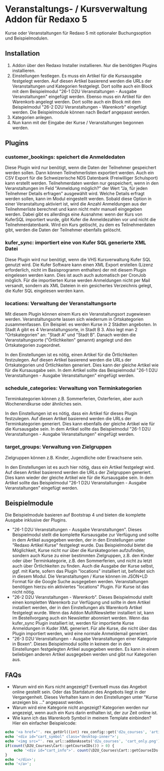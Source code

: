 # Veranstaltungs- / Kursverwaltung Addon für Redaxo 5

Kurse oder Veranstaltungen für Redaxo 5 mit optionaler Buchungsoption und Beispielmodulen.

## Installation

1. Addon über den Redaxo Installer installieren. Nur die benötigten Plugins installieren.
2. Einstellungen festlegen. Es muss ein Artikel für die Kursausgabe festgelegt werden. Auf diesen Artikel basierend werden die URLs der Veranstaltungen und Kategorien festgelegt. Dort sollte auch ein Block mit dem Beispielmodul "26-1 D2U Veranstaltungen - Ausgabe Veranstaltungen" eingefügt werden. Ebenso muss ein Artikel für den Warenkorb angelegt werden. Dort sollte auch ein Block mit dem Beispielmodul "26-2 D2U Veranstaltungen - Warenkorb" eingefügt werden. Die Beispielmodule können nach Bedarf angepasst werden.
3. Kategorien anlegen.
4. Nun kann mit der Eingabe der Kurse / Veranstaltungen begonnen werden.

## Plugins

### customer_bookings: speichert die Anmeldedaten

Diese Plugin wird nur benötigt, wenn die Daten der Teilnehmer gespeichert werden sollen. Dann können Teilnehmerlisten exportiert werden. Auch ein CSV Export für die Schweizerische NDS Datenbank (Freiwilliger Schulsport) kann erstellt werden. Teilnehmerdaten werden nur gespeichert, wenn in den Veranstaltungen im Feld "Anmeldung möglich?" der Wert "Ja, für jeden Teilnehmer Details erfragen" ausgewählt wird. Welche Details erfragt werden sollen, kann im Modul eingestellt werden. Sobald diese Option in einer Veranstaltung aktiviert ist, wird die Anzahl Anmeldungen aus der Teilnehmerliste berechnet und kann nicht mehr manuell eingegeben werden. Dabei gibt es allerdings eine Ausnahme: wenn der Kurs von KuferSQL importiert wurde, gibt Kufer die Anmeldezahlen vor und nicht die Teilnehmerdatenbank.
Wird ein Kurs gelöscht, zu dem es Teilnehmerdaten gibt, werden die Daten der Teilnehmer ebenfalls gelöscht.

### kufer_sync: importiert eine von Kufer SQL generierte XML Datei

Diese Plugin wird nur benötigt, wenn die VHS Kursverwaltung Kufer SQL genutzt wird. Die Kufer Software kann einen XML Export erstellen (Lizenz erforderlich, nicht im Basisprogramm enthalten) der mit diesem Plugin eingelesen werden kann. Dies ist auch auch automatisch per CronJob möglich. Für die importierten Kurse werden Anmeldungen nicht per Mail versandt, sondern als XML Dateien in ein gesichertes Verzeichnis gelegt, die Kufer SQL eingelesen werden kann.

### locations: Verwaltung der Veranstaltungsorte

Mit diesem Plugin können einem Kurs ein Veranstaltungsort zugewiesen werden. Veranstaltungsorte lassen sich wiederrum in Ortskategorien zusammenfassen. Ein Beispiel: es werden Kurse in 2 Städten angeboten. In Stadt A gibt es 4 Veranstaltungsorte, in Stadt B 3. Also legt man 2 "Ortskategorien" an: "Stadt A" und "Stadt B". Danach werden die Veranstaltungsorte ("Örtlichkeiten" genannt) angelegt und den Ortskategorien zugeordnet.

In den Einstellungen ist es nötig, einen Artikel für die Örtlichkeiten festzulegen. Auf diesen Artikel basierend werden die URLs der Ortskategorien und Örtlichkeiten generiert. Dies kann der gleiche Artikel wie für die Kursausgabe sein. In dem Artikel sollte das Beispielmodul "26-1 D2U Veranstaltungen - Ausgabe Veranstaltungen" eingefügt werden.

### schedule_categories: Verwaltung von Terminkategorien

Terminkategorien können z.B. Sommerferien, Osterferien, aber auch Wochenendkurse oder ähnliches sein.

In den Einstellungen ist es nötig, dass ein Artikel für dieses Plugin festzulegen. Auf diesen Artikel basierend werden die URLs der Terminkategorien generiert. Dies kann ebenfalls der gleiche Artikel wie für die Kursausgabe sein. In dem Artikel sollte das Beispielmodul "26-1 D2U Veranstaltungen - Ausgabe Veranstaltungen" eingefügt werden.

### target_groups: Verwaltung von Zielgruppen

Zielgruppen können z.B. Kinder, Jugendliche oder Erwachsene sein.

In den Einstellungen ist es auch hier nötig, dass ein Artikel festgelegt wird. Auf diesen Artikel basierend werden die URLs der Zielgruppen generiert. Dies kann wieder der gleiche Artikel wie für die Kursausgabe sein. In dem Artikel sollte das Beispielmodul "26-1 D2U Veranstaltungen - Ausgabe Veranstaltungen" eingefügt werden.

## Beispielmodule

Die Beispielmodule basieren auf Bootstrap 4 und bieten die komplette Ausgabe inklusive der Plugins.

- "26-1 D2U Veranstaltungen - Ausgabe Veranstaltungen". Dieses Beispielmodul stellt die komplette Kursausgabe zur Verfügung und sollte in dem Artikel ausgegeben werden, der in den Einstellungen unter "Redaxo Artikel Kurse" festgelegt wurde. Das Beispielmodul bietet die Möglichkeit, Kurse nicht nur über die Kurskategorien aufzufinden, sondern auch Kurse zu einer bestimmten Zielgruppen, z.B. den Kinder oder über Terminkategorie, z.B. den Sommerferien, und nicht zu letzt auch über Örtlichkeiten zu finden. Auch die Ausgabe der Kurse selbst, ggf. mit Karte, sofern das Plugin "locations" installiert ist, befindet sich in diesem Modul. Die Veranstaltungen / Kurse können im JSON+LD Format für die Google Suche ausgegeben werden. Veranstaltungen benötigen hierzu ein aktiviertes "locations" Plugin. Für Kurse ist das nicht nötig.
- "26-2 D2U Veranstaltungen - Warenkorb". Dieses Beispielmodul stellt einen kompletten Warenkorb zur Verfügung und sollte in dem Artikel installiert werden, der in den Einstellungen als Warenkorb Artikel festgelegt wurde. Wenn das Addon MultiNewsletter installiert ist, kann im Bestellvorgang auch ein Newsletter abonniert werden. Wenn das kufer_sync Plugin installiert ist, werden für importierte Kurse Anmeldungen in Kuder XML generiert. Für alle Kurse, die nicht über das Plugin importiert werden, wird eine normale Anmeldemail generiert.
- "26-3 D2U Veranstaltungen - Ausgabe Veranstaltungen einer Kategorie in Boxen". Dieses Beispielmodul sollte in keinem der in den Einstellungen festgelegten Artikel ausgegeben werden. Es kann in einem beliebigen anderen Artikel ausgegeben werden und gibt nur Kategorien aus.

## FAQs

- Warum wird ein Kurs nicht angezeigt? Eventuell muss das Angebot online gestellt sein. Oder das Startdatum des Angebots liegt in der Vergangenheit. Dieses Verhalten kann in den Einstellungen unter "Kurse anzeigen bis ..." angepasst werden.
- Warum wird eine Kategorie nicht angezeigt? Kategorien werden nur angezeigt, wenn auch ein Kurs darin enthalten ist, der zur Zeit online ist.
- Wie kann ich das Warenkorb Symbol in meinem Template einbinden? Hier ein einfacher Beispielcode:

``` php
echo '<a href="'. rex_getUrl((int) rex_config::get('d2u_courses', 'article_id_shopping_cart')) .'" class="cart_link">';
echo '<div id="cart_symbol" class="desktop-inner">';
echo '<img src="'. rex_url::addonAssets('d2u_courses', 'cart_only.png') .'" alt="'. rex_article::get(rex_config::get('d2u_courses', 'article_id_shopping_cart', 0))->getName() .'">';
if(count(\D2U_Courses\Cart::getCourseIDs()) > 0) {
    echo '<div id="cart_info">'. count(\D2U_Courses\Cart::getCourseIDs()) .'</div>';
}
echo '</div>';
echo '</a>';
```